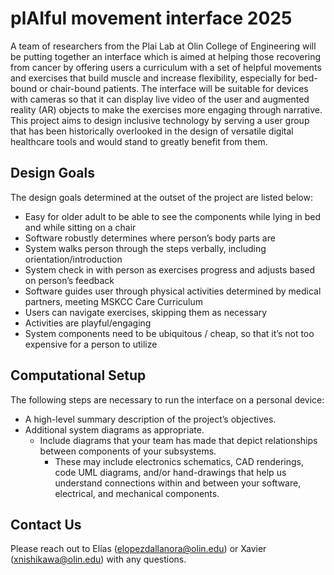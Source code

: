# plAIful movement interface 2025

A team of researchers from the Plai Lab at Olin College of Engineering will be putting together an interface which is aimed at helping those recovering from cancer by offering users a curriculum with a set of helpful movements and exercises that build muscle and increase flexibility, especially for bed-bound or chair-bound patients. The interface will be suitable for devices with cameras so that it can display live video of the user and augmented reality (AR) objects to make the exercises more engaging through narrative. This project aims to design inclusive technology by serving a user group that has been historically overlooked in the design of versatile digital healthcare tools and would stand to greatly benefit from them.

## Design Goals

The design goals determined at the outset of the project are listed below:

* Easy for older adult to be able to see the components while lying in bed and while sitting on a chair
* Software robustly determines where person’s body parts are 
* System walks person through the steps verbally, including orientation/introduction 
* System check in with person as exercises progress and adjusts based on person’s feedback
* Software guides user through physical activities determined by medical partners, meeting MSKCC Care Curriculum
* Users can navigate exercises, skipping them as necessary
* Activities are playful/engaging
* System components need to be ubiquitous / cheap, so that it’s not too expensive for a person to utilize


## Computational Setup

The following steps are necessary to run the interface on a personal device:

- A high-level summary description of the project’s objectives.
- Additional system diagrams as appropriate.
  - Include diagrams that your team has made that depict relationships between components of your subsystems.
    - These may include electronics schematics, CAD renderings, code UML diagrams, and/or hand-drawings that help us understand connections within and between your software, electrical, and mechanical components.

## Contact Us

Please reach out to Elías (elopezdallanora@olin.edu) or Xavier (xnishikawa@olin.edu) with any questions.
